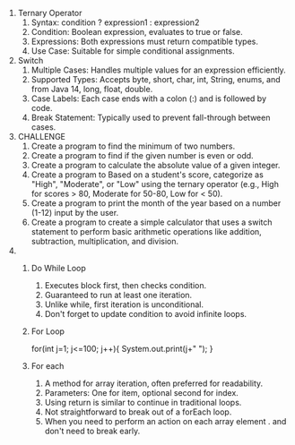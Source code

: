 1. Ternary Operator
   1. Syntax: condition ? expression1 : expression2
   2. Condition: Boolean expression, evaluates to true or false.
   3. Expressions: Both expressions must return compatible types.
   4. Use Case: Suitable for simple conditional assignments.
2. Switch
   1. Multiple Cases: Handles multiple values for an
      expression efficiently.
   2. Supported Types: Accepts byte, short, char, int, String,
      enums, and from Java 14, long, float, double.
   3. Case Labels: Each case ends with a colon (:) and is
      followed by code.
   4. Break Statement: Typically used to prevent fall-through
      between cases.
3. CHALLENGE
   1. Create a program to find the minimum of two numbers.
   2. Create a program to find if the given number is even or odd.
   3. Create a program to calculate the absolute value of a given integer.
   4. Create a program to Based on a student's score, categorize as "High", "Moderate", or "Low" using the ternary operator
      (e.g., High for scores > 80, Moderate for 50-80, Low for < 50).
   5. Create a program to print the month of the year based on a number (1-12) input by the user.
   6. Create a program to create a simple calculator that uses a switch statement to perform basic arithmetic operations like addition, subtraction, multiplication, and division.
4. 1. Do While Loop

      1. Executes block first, then checks condition.
      2. Guaranteed to run at least one iteration.
      3. Unlike while, first iteration is unconditional.
      4. Don't forget to update condition to avoid infinite loops.

   2. For Loop

      for(int j=1; j<=100; j++){
      System.out.print(j+" ");
      }

   3. For each
      1. A method for array iteration, often preferred for readability.
      2. Parameters: One for item, optional second for index.
      3. Using return is similar to continue in traditional loops.
      4. Not straightforward to break out of a forEach loop.
      5. When you need to perform an action on each array element
         . and don't need to break early.
